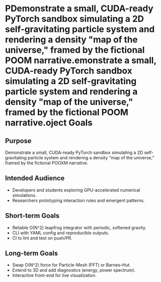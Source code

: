 # PDemonstrate a small, CUDA-ready PyTorch sandbox simulating a 2D self-gravitating particle system and rendering a density "map of the universe," framed by the fictional POOM narrative.emonstrate a small, CUDA-ready PyTorch sandbox simulating a 2D self-gravitating particle system and rendering a density "map of the universe," framed by the fictional POOM narrative.oject Goals

## Purpose
Demonstrate a small, CUDA-ready PyTorch sandbox simulating a 2D self-gravitating particle system and rendering a density “map of the universe,” framed by the fictional POOXM narrative.

## Intended Audience
- Developers and students exploring GPU-accelerated numerical simulations.
- Researchers prototyping interaction rules and emergent patterns.

## Short-term Goals
- Reliable O(N^2) leapfrog integrator with periodic, softened gravity.
- CLI with YAML config and reproducible outputs.
- CI to lint and test on push/PR.

## Long-term Goals
- Swap O(N^2) force for Particle-Mesh (FFT) or Barnes–Hut.
- Extend to 3D and add diagnostics (energy, power spectrum).
- Interactive front-end for live visualization.
